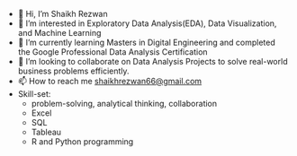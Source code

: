 - 👋 Hi, I’m Shaikh Rezwan
- 👀 I’m interested in Exploratory Data Analysis(EDA), Data Visualization, and Machine Learning
- 🌱 I’m currently learning Masters in Digital Engineering and completed the Google Professional Data Analysis Certification
- 💞️ I’m looking to collaborate on Data Analysis Projects to solve real-world business problems efficiently.
- 📫 How to reach me shaikhrezwan66@gmail.com
- Skill-set: 
  -   problem-solving, analytical thinking, collaboration
  -   Excel 
  -   SQL 
  -   Tableau 
  -   R and Python programming


<!---
Rezwan66/Rezwan66 is a ✨ special ✨ repository because its `README.md` (this file) appears on your GitHub profile.
You can click the Preview link to take a look at your changes.
--->
